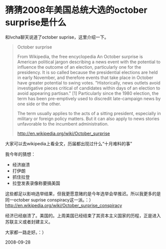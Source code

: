# 猜猜2008年美国总统大选的october surprise是什么



和lvcha聊天说道了october suprise，这里介绍一下。

> October surprise
> 
> From Wikipedia, the free encyclopedia
> An October surprise is American political jargon describing a news event with the potential to influence the outcome of an election, particularly one for the presidency. It is so called because the presidential elections are held in early November, and therefore events that take place in October have greater potential to swing votes. "Historically, news outlets avoid investigative pieces critical of candidates within days of an election to avoid appearing partisan." [1] Particularly since the 1980 election, the term has been pre-emptively used to discredit late-campaign news by one side or the other.
> 
> The term usually applies to the acts of a sitting president, especially in military or foreign policy matters. But it can also apply to news stories unfavorable to the incumbent administration.
> 
> <http://en.wikipedia.org/wiki/October_surprise>

大家可以去wikipedia上看全文，历届都出现过什么“十月难料的事”

我今年的猜想：

+ 经济崩溃
+ 打伊朗
+ 抓住拉登
+ 拉登发表录像称要搞美国


这些都足以影响选举结果，但我更愿意赌的是今年选举会举推迟。所以我更多的是同一october suprise conspiracy这一派。：）
<http://en.wikipedia.org/wiki/October_surprise_conspiracy>

经济已经崩溃了。美国的。上周美国已经结束了其资本主义国家的历程，正是进入苏联主义或者封建主义。

大家都一路走好。：）	

2008-09-28